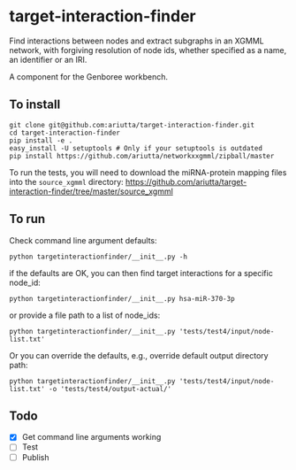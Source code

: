 # target-interaction-finder
Find interactions between nodes and extract subgraphs in an XGMML network, with forgiving resolution of node ids, whether specified as a name, an identifier or an IRI.

A component for the Genboree workbench.

## To install

```
git clone git@github.com:ariutta/target-interaction-finder.git
cd target-interaction-finder
pip install -e .
easy_install -U setuptools # Only if your setuptools is outdated
pip install https://github.com/ariutta/networkxxgmml/zipball/master
```

To run the tests, you will need to download the miRNA-protein mapping files into the ```source_xgmml``` directory: https://github.com/ariutta/target-interaction-finder/tree/master/source_xgmml

## To run

Check command line argument defaults:

```
python targetinteractionfinder/__init__.py -h
```

if the defaults are OK, you can then find target interactions for a specific node_id:

```
python targetinteractionfinder/__init__.py hsa-miR-370-3p
```

or provide a file path to a list of node_ids:

```
python targetinteractionfinder/__init__.py 'tests/test4/input/node-list.txt'
```

Or you can override the defaults, e.g., override default output directory path:

```
python targetinteractionfinder/__init__.py 'tests/test4/input/node-list.txt' -o 'tests/test4/output-actual/'
```

## Todo
* [x] Get command line arguments working
* [ ] Test
* [ ] Publish
